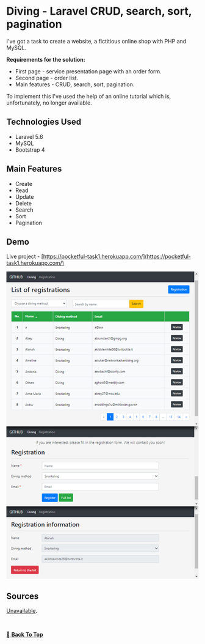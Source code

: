 # Diving - Laravel CRUD, search, sort, pagination

I've got a task to create a website, a fictitious online shop with PHP and MySQL. 

**Requirements for the solution:**
* First page - service presentation page with an order form.
* Second page - order list.
* Main features - CRUD, search, sort, pagination.

To implement this I've used the help of an online tutorial
which is, unfortunately, no longer available. 

## Technologies Used

* Laravel 5.6
* MySQL
* Bootstrap 4

## Main Features

* Create
* Read
* Update
* Delete
* Search
* Sort
* Pagination

## Demo

Live project - [https://pocketful-task1.herokuapp.com/](https://pocketful-task1.herokuapp.com/)

![Website example](./pictures/screenshot.jpg)

## Sources
[Unavailable](http://www.codovel.com/).

<br/>

[:arrow_up_small: **Back To Top**](#top)
